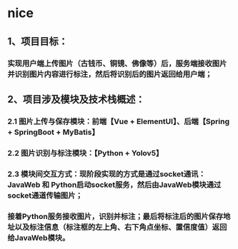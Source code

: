 # nice
## 1、项目目标：
### 实现用户端上传图片（古钱币、铜镜、佛像等）后，服务端接收图片并识别图片内容进行标注，然后将识别后的图片返回给用户端；
## 2、项目涉及模块及技术栈概述：
### 2.1 图片上传与保存模块：前端【Vue + ElementUI】、后端【Spring + SpringBoot + MyBatis】
### 2.2 图片识别与标注模块：【Python + Yolov5】
### 2.3 模块间交互方式：现阶段实现的方式是通过socket通讯：JavaWeb 和 Python启动socket服务，然后由JavaWeb模块通过socket通道传输图片；
###     接着Python服务接收图片，识别并标注；最后将标注后的图片保存地址以及标注信息（标注框的左上角、右下角点坐标、置信度值）返回给JavaWeb模块。
